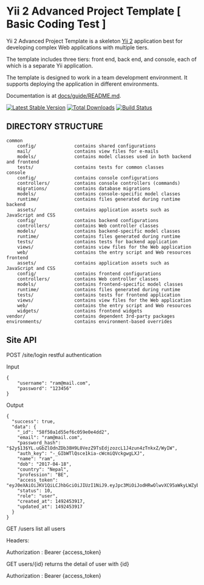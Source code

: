 Yii 2 Advanced Project Template [ Basic Coding Test ]
===============================

Yii 2 Advanced Project Template is a skeleton [Yii 2](http://www.yiiframework.com/) application best for
developing complex Web applications with multiple tiers.

The template includes three tiers: front end, back end, and console, each of which
is a separate Yii application.

The template is designed to work in a team development environment. It supports
deploying the application in different environments.

Documentation is at [docs/guide/README.md](docs/guide/README.md).

[![Latest Stable Version](https://poser.pugx.org/yiisoft/yii2-app-advanced/v/stable.png)](https://packagist.org/packages/yiisoft/yii2-app-advanced)
[![Total Downloads](https://poser.pugx.org/yiisoft/yii2-app-advanced/downloads.png)](https://packagist.org/packages/yiisoft/yii2-app-advanced)
[![Build Status](https://travis-ci.org/yiisoft/yii2-app-advanced.svg?branch=master)](https://travis-ci.org/yiisoft/yii2-app-advanced)

DIRECTORY STRUCTURE
-------------------

```
common
    config/              contains shared configurations
    mail/                contains view files for e-mails
    models/              contains model classes used in both backend and frontend
    tests/               contains tests for common classes    
console
    config/              contains console configurations
    controllers/         contains console controllers (commands)
    migrations/          contains database migrations
    models/              contains console-specific model classes
    runtime/             contains files generated during runtime
backend
    assets/              contains application assets such as JavaScript and CSS
    config/              contains backend configurations
    controllers/         contains Web controller classes
    models/              contains backend-specific model classes
    runtime/             contains files generated during runtime
    tests/               contains tests for backend application    
    views/               contains view files for the Web application
    web/                 contains the entry script and Web resources
frontend
    assets/              contains application assets such as JavaScript and CSS
    config/              contains frontend configurations
    controllers/         contains Web controller classes
    models/              contains frontend-specific model classes
    runtime/             contains files generated during runtime
    tests/               contains tests for frontend application
    views/               contains view files for the Web application
    web/                 contains the entry script and Web resources
    widgets/             contains frontend widgets
vendor/                  contains dependent 3rd-party packages
environments/            contains environment-based overrides
```

Site API
-----

POST    /site/login     restful authentication

Input

```
{
    "username": "ram@mail.com",
    "password": "123456"
}
```

Output

```
{
  "success": true,
  "data": {
    "_id": "58f50a1d55ef6c059e0e4dd2",
    "email": "ram@mail.com",
    "password_hash": "$2y$13$YL.uGbZlOdnZDb38H9L0VezZ9TsEdjzozcL1J4zun4zTnkxZ/WyIW",
    "auth_key": "-_GIbWTlQsce1kia-cWcmiQVckgwgLXJ",
    "name": "ram",
    "dob": "2017-04-18",
    "country": "Nepal",
    "profession": "BE",
    "access_token": "eyJ0eXAiOiJKV1QiLCJhbGciOiJIUzI1NiJ9.eyJpc3MiOiJodHRwOlwvXC95aWkyLWZyb250ZW5kLmRldiIsImF1ZCI6Imh0dHA6XC9cL3lpaTItZnJvbnRlbmQuZGV2IiwiaWF0IjoxNDkyNDUzOTE3LCJuYmYiOjE0OTI0NTM5MTcsInVpZCI6bnVsbCwiZXhwIjoxNDkzMzE3OTE3fQ.WeV74WoRhUd4zhthYwdkv2nY0C4Qh7o5SuX6Y8hqvjU",
    "status": 10,
    "role": "user",
    "created_at": 1492453917,
    "updated_at": 1492453917
  }
}
```

GET     /users          list all users

Headers: 

Authorization : Bearer {access_token} 


GET     users/{id}      returns the detail of user with {id}

Authorization : Bearer {access_token} 